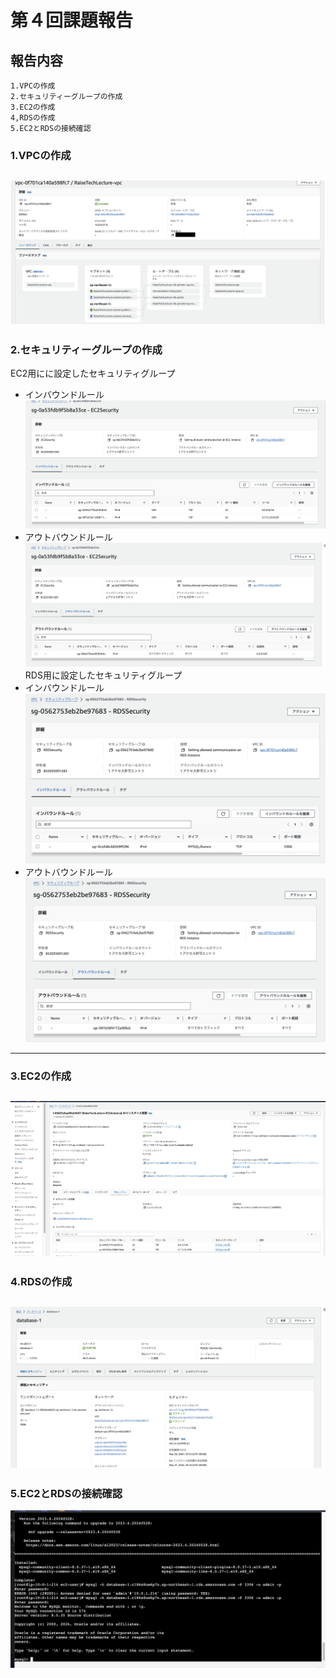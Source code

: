 # 第４回課題報告
## 報告内容
    1.VPCの作成
    2.セキュリティーグループの作成
    3.EC2の作成
    4,RDSの作成
    5.EC2とRDSの接続確認

### 1.VPCの作成
![ 2024-05-20 5.10.40.png](img%2F%202024-05-20%205.10.40.png)  
---

### 2.セキュリティーグループの作成
EC2用にに設定したセキュリティグループ
- インバウンドルール  
![EC2 in 2024-05-29 5.29.45.png](img%2FEC2%20in%202024-05-29%205.29.45.png)
- アウトバウンドルール  
![EC2 out 2024-05-29 5.30.01.png](img%2FEC2%20out%202024-05-29%205.30.01.png)
RDS用に設定したセキュリティグループ
- インバウンドルール  
![rds in 2024-05-29 5.23.40.png](img%2Frds%20in%202024-05-29%205.23.40.png)
- アウトバウンドルール  
![rds out 2024-05-29 5.23.53.png](img%2Frds%20out%202024-05-29%205.23.53.png)
---

### 3.EC2の作成  
![ 2024-05-26 19.30.18.png](img%2F%202024-05-26%2019.30.18.png)
---

### 4.RDSの作成  
![ 2024-05-27 5.49.37.png](img%2F%202024-05-27%205.49.37.png)
---

### 5.EC2とRDSの接続確認  
![ 2024-05-29 5.14.02.png](img%2F%202024-05-29%205.14.02.png)
